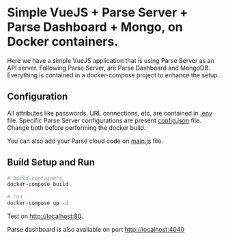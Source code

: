 # Simple VueJS + Parse Server + Parse Dashboard + Mongo, on Docker containers.

Here we have a simple VueJS application that is using Parse Server as an API server. Following Parse Server, are Parse Dashboard and MongoDB. Everything is contained in a docker-compose project to enhance the setup.

## Configuration

All attributes like passwords, URL connections, etc, are contained in [.env](https://github.com/clbcabral/docker-vuejs-and-parse-server/blob/master/.env) file. Specific Parse Server configurations are present [config.json](https://github.com/clbcabral/docker-vuejs-and-parse-server/blob/master/docker/builds/parse/config/config.json) file. Change both before performing the docker build.

You can also add your Parse cloud code on [main.js](https://github.com/clbcabral/docker-vuejs-and-parse-server/blob/master/docker/builds/parse/cloud/main.js) file.

## Build Setup and Run

``` bash
# build containers
docker-compose build

# run
docker-compose up -d
```

Test on [http://localhost:80](http://localhost:80).

Parse dashboard is also avaliable on port [http://localhost:4040](http://localhost:4040)
